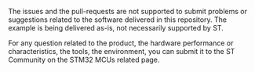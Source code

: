 The issues and the pull-requests are not supported to submit problems or suggestions related to the software delivered in this repository. The example is being delivered as-is, not necessarily supported by ST.

For any question related to the product, the hardware performance or characteristics, the tools, the environment, you can submit it to the ST Community on the STM32 MCUs related page.
